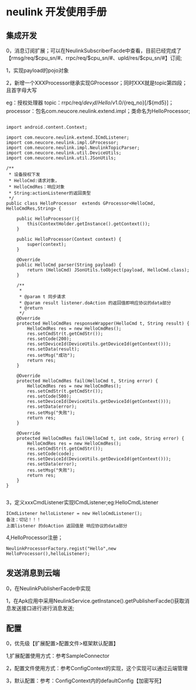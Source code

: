 # neulink 开发使用手册

## 集成开发

0，消息订阅扩展；可以在NeulinkSubscriberFacde中查看，目前已经完成了【rmsg/req/$cpu_sn/#、rrpc/req/$cpu_sn/#、upld/res/$cpu_sn/#】订阅;

1，实现payload的pojo对象

2，新增一个XXXProcessor继承实现GProcessor；同时XXX就是topic第四段；且首字母大写

eg：授权处理器
topic：rrpc/req/${dev_id}/Hello/v1.0/${req_no}[/${md5}]；
processor：包名com.neucore.neulink.extend.impl；类命名为HelloProcessor;

```

import android.content.Context;

import com.neucore.neulink.extend.ICmdListener;
import com.neucore.neulink.impl.GProcessor;
import com.neucore.neulink.impl.NeulinkTopicParser;
import com.neucore.neulink.util.DeviceUtils;
import com.neucore.neulink.util.JSonUtils;

/**
 * 设备授权下发
 * HelloCmd:请求对象，
 * HelloCmdRes：响应对象
 * String:actionListener的返回类型
 */
public class HelloProcessor  extends GProcessor<HelloCmd, HelloCmdRes,String> {

    public HelloProcessor(){
        this(ContextHolder.getInstance().getContext());
    }

    public HelloProcessor(Context context) {
        super(context);
    }

    @Override
    public HelloCmd parser(String payload) {
        return (HelloCmd) JSonUtils.toObject(payload, HelloCmd.class);
    }

    /**
     *
     * @param t 同步请求
     * @param result listener.doAction 的返回值即响应协议的data部分
     * @return
     */
    @Override
    protected HelloCmdRes responseWrapper(HelloCmd t, String result) {
        HelloCmdRes res = new HelloCmdRes();
        res.setCmdStr(t.getCmdStr());
        res.setCode(200);
        res.setDeviceId(DeviceUtils.getDeviceId(getContext()));
        res.setData(result);
        res.setMsg("成功");
        return res;
    }

    @Override
    protected HelloCmdRes fail(HelloCmd t, String error) {
        HelloCmdRes res = new HelloCmdRes();
        res.setCmdStr(t.getCmdStr());
        res.setCode(500);
        res.setDeviceId(DeviceUtils.getDeviceId(getContext()));
        res.setData(error);
        res.setMsg("失败");
        return res;
    }

    @Override
    protected HelloCmdRes fail(HelloCmd t, int code, String error) {
        HelloCmdRes res = new HelloCmdRes();
        res.setCmdStr(t.getCmdStr());
        res.setCode(code);
        res.setDeviceId(DeviceUtils.getDeviceId(getContext()));
        res.setData(error);
        res.setMsg("失败");
        return res;
    }
}


```

3，定义xxxCmdListener实现ICmdListener;eg:HelloCmdListener

```
ICmdListener helloListener = new HelloCmdListener();
备注：切记！！！
上面listener 的doAction 返回值是 响应协议的data部分
```

4,HelloProcessor注册；
  
  ```
  NeulinkProcessorFactory.regist("Hello",new HelloProcessor(),helloListener);
  ```

## 发送消息到云端

0，在NeulinkPublisherFacde中实现

1，在Apk应用中采用NeulinkService.getInstance().getPublisherFacde()获取消息发送接口进行进行消息发送;

## 配置

0，优先级【扩展配置>配置文件>框架默认配置】

1,扩展配置使用方式：参考SampleConnector

2，配置文件使用方式：参考ConfigContext的实现，这个实现可以通过云端管理

3，默认配置：参考：ConfigContext内的defaultConfig【加密写死】
